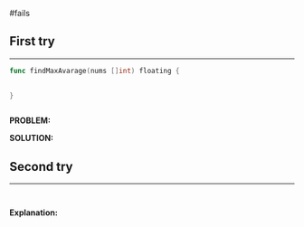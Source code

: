 #fails 
## First try
___
```go
func findMaxAvarage(nums []int) floating {
	

}



```

**PROBLEM:**

**SOLUTION:**



## Second try
____
```go



```

**Explanation:**
